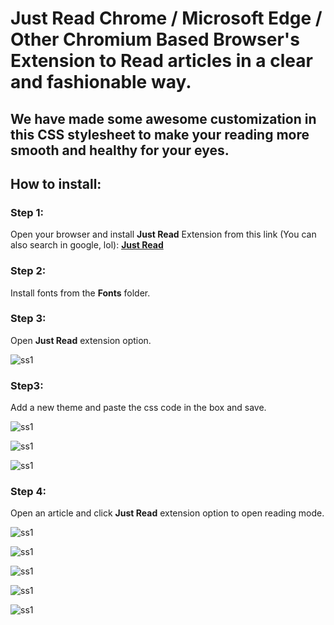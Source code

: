 # Just Read Chrome / Microsoft Edge / Other Chromium Based Browser's Extension to Read articles in a clear and fashionable way.
## We have made some awesome customization in this CSS stylesheet to make your reading more smooth and healthy for your eyes.

## How to install:

### Step 1:
Open your browser and install **Just Read** Extension from this link (You can also search in google, lol): **[Just Read](https://chrome.google.com/webstore/detail/just-read/dgmanlpmmkibanfdgjocnabmcaclkmod)**


### Step 2:
Install fonts from the **Fonts** folder.


### Step 3:
Open **Just Read** extension option.

![ss1](Screenshots/image1.png)


### Step3:
Add a new theme and paste the css code in the box and save.


![ss1](Screenshots/image2.png)


![ss1](Screenshots/image3.png)


![ss1](Screenshots/image4.png)


### Step 4:
Open an article and click **Just Read** extension option to open reading mode.

![ss1](Screenshots/image5.png)


![ss1](Screenshots/image6.png)


![ss1](Screenshots/image7.png)


![ss1](Screenshots/image8.png)


![ss1](Screenshots/image9.png)

